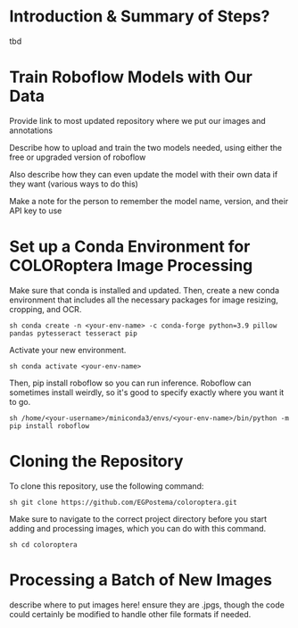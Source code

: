 # Introduction & Summary of Steps?

tbd

# Train Roboflow Models with Our Data

Provide link to most updated repository where we put our images and annotations

Describe how to upload and train the two models needed, using either the free or upgraded version of roboflow

Also describe how they can even update the model with their own data if they want (various ways to do this)

Make a note for the person to remember the model name, version, and their API key to use

# Set up a Conda Environment for COLORoptera Image Processing

Make sure that conda is installed and updated. Then, create a new conda environment that includes all the necessary packages for image resizing, cropping, and OCR.

```sh conda create -n <your-env-name> -c conda-forge python=3.9 pillow pandas pytesseract tesseract pip```

Activate your new environment.

```sh conda activate <your-env-name>```

Then, pip install roboflow so you can run inference. Roboflow can sometimes install weirdly, so it's good to specify exactly where you want it to go.

```sh /home/<your-username>/miniconda3/envs/<your-env-name>/bin/python -m pip install roboflow```

# Cloning the Repository

To clone this repository, use the following command:

```sh git clone https://github.com/EGPostema/coloroptera.git```

Make sure to navigate to the correct project directory before you start adding and processing images, which you can do with this command.

```sh cd coloroptera```

# Processing a Batch of New Images

describe where to put images here! ensure they are .jpgs, though the code could certainly be modified to handle other file formats if needed.


